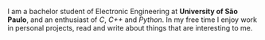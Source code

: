 I am a bachelor student of Electronic Engineering at **University of São Paulo**, and an enthusiast of *C*, *C++* and *Python*. In my free time I enjoy work in personal projects, read and write about things that are interesting to me.
